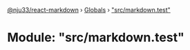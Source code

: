 [@nju33/react-markdown](../README.md) › [Globals](../globals.md) › ["src/markdown.test"](_src_markdown_test_.md)

# Module: "src/markdown.test"


